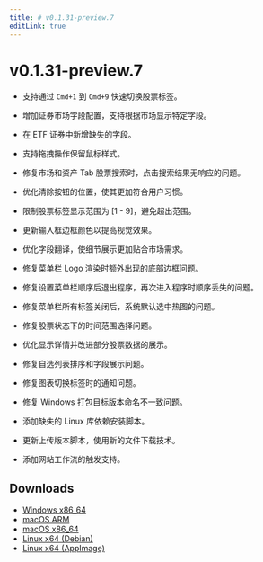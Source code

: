 ```yaml
---
title: # v0.1.31-preview.7
editLink: true
---
```


# v0.1.31-preview.7  <Badge type="warning" text="preview" />

- 支持通过 `Cmd+1` 到 `Cmd+9` 快速切换股票标签。
- 增加证券市场字段配置，支持根据市场显示特定字段。
- 在 ETF 证券中新增缺失的字段。
- 支持拖拽操作保留鼠标样式。



- 修复市场和资产 Tab 股票搜索时，点击搜索结果无响应的问题。
- 优化清除按钮的位置，使其更加符合用户习惯。
- 限制股票标签显示范围为 [1 - 9]，避免超出范围。
- 更新输入框边框颜色以提高视觉效果。
- 优化字段翻译，使细节展示更加贴合市场需求。
- 修复菜单栏 Logo 渲染时额外出现的底部边框问题。
- 修复设置菜单栏顺序后退出程序，再次进入程序时顺序丢失的问题。
- 修复菜单栏所有标签关闭后，系统默认选中热图的问题。
- 修复股票状态下的时间范围选择问题。
- 优化显示详情并改进部分股票数据的展示。
- 修复自选列表排序和字段展示问题。
- 修复图表切换标签时的通知问题。



- 修复 Windows 打包目标版本命名不一致问题。
- 添加缺失的 Linux 库依赖安装脚本。
- 更新上传版本脚本，使用新的文件下载技术。
- 添加网站工作流的触发支持。

## Downloads

- [Windows x86_64](https://assets.lbkrs.com/github/release/longbridge-desktop/preview/longbridge-v0.1.31-preview.7-windows-x86_64.zip)
- [macOS ARM](https://assets.lbkrs.com/github/release/longbridge-desktop/preview/longbridge-v0.1.31-preview.7-macos-aarch64.dmg)
- [macOS x86_64](https://assets.lbkrs.com/github/release/longbridge-desktop/preview/longbridge-v0.1.31-preview.7-macos-x86_64.dmg)
- [Linux x64 (Debian)](https://assets.lbkrs.com/github/release/longbridge-desktop/preview/longbridge-v0.1.31-preview.7-linux-x86_64.deb)
- [Linux x64 (AppImage)](https://assets.lbkrs.com/github/release/longbridge-desktop/preview/longbridge-v0.1.31-preview.7-linux-x86_64.AppImage)